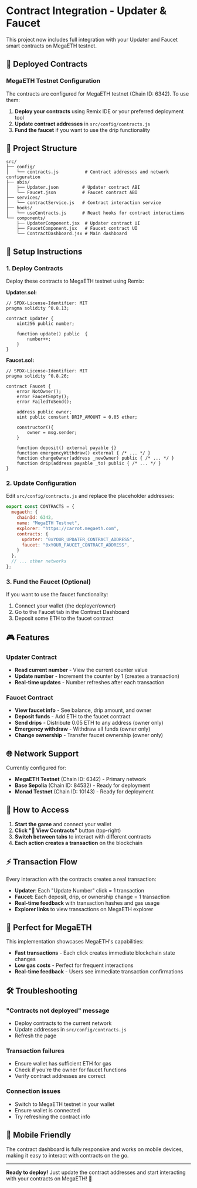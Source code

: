 # Contract Integration - Updater & Faucet

This project now includes full integration with your Updater and Faucet smart contracts on MegaETH testnet.

## 🚀 Deployed Contracts

### MegaETH Testnet Configuration

The contracts are configured for MegaETH testnet (Chain ID: 6342). To use them:

1. **Deploy your contracts** using Remix IDE or your preferred deployment tool
2. **Update contract addresses** in `src/config/contracts.js`
3. **Fund the faucet** if you want to use the drip functionality

## 📁 Project Structure

```
src/
├── config/
│   └── contracts.js          # Contract addresses and network configuration
├── abis/
│   ├── Updater.json         # Updater contract ABI
│   └── Faucet.json          # Faucet contract ABI
├── services/
│   └── contractService.js   # Contract interaction service
├── hooks/
│   └── useContracts.js      # React hooks for contract interactions
└── components/
    ├── UpdaterComponent.jsx  # Updater contract UI
    ├── FaucetComponent.jsx   # Faucet contract UI
    └── ContractDashboard.jsx # Main dashboard
```

## 🔧 Setup Instructions

### 1. Deploy Contracts

Deploy these contracts to MegaETH testnet using Remix:

**Updater.sol:**
```solidity
// SPDX-License-Identifier: MIT
pragma solidity ^0.8.13;

contract Updater {
    uint256 public number;

    function update() public  {
        number++;
    }
}
```

**Faucet.sol:**
```solidity
// SPDX-License-Identifier: MIT
pragma solidity ^0.8.26;

contract Faucet {
    error NotOwner();
    error FaucetEmpty();
    error FailedToSend();

    address public owner;
    uint public constant DRIP_AMOUNT = 0.05 ether;

    constructor(){
        owner = msg.sender;
    }
    
    function deposit() external payable {}
    function emergencyWithdraw() external { /* ... */ }
    function changeOwner(address _newOwner) public { /* ... */ }
    function drip(address payable _to) public { /* ... */ }
}
```

### 2. Update Configuration

Edit `src/config/contracts.js` and replace the placeholder addresses:

```javascript
export const CONTRACTS = {
  megaeth: {
    chainId: 6342,
    name: "MegaETH Testnet",
    explorer: "https://carrot.megaeth.com",
    contracts: {
      updater: "0xYOUR_UPDATER_CONTRACT_ADDRESS",
      faucet: "0xYOUR_FAUCET_CONTRACT_ADDRESS",
    }
  },
  // ... other networks
};
```

### 3. Fund the Faucet (Optional)

If you want to use the faucet functionality:
1. Connect your wallet (the deployer/owner)
2. Go to the Faucet tab in the Contract Dashboard
3. Deposit some ETH to the faucet contract

## 🎮 Features

### Updater Contract
- **Read current number** - View the current counter value
- **Update number** - Increment the counter by 1 (creates a transaction)
- **Real-time updates** - Number refreshes after each transaction

### Faucet Contract
- **View faucet info** - See balance, drip amount, and owner
- **Deposit funds** - Add ETH to the faucet contract
- **Send drips** - Distribute 0.05 ETH to any address (owner only)
- **Emergency withdraw** - Withdraw all funds (owner only)
- **Change ownership** - Transfer faucet ownership (owner only)

## 🌐 Network Support

Currently configured for:
- **MegaETH Testnet** (Chain ID: 6342) - Primary network
- **Base Sepolia** (Chain ID: 84532) - Ready for deployment
- **Monad Testnet** (Chain ID: 10143) - Ready for deployment

## 🔗 How to Access

1. **Start the game** and connect your wallet
2. **Click "🔗 View Contracts"** button (top-right)
3. **Switch between tabs** to interact with different contracts
4. **Each action creates a transaction** on the blockchain

## ⚡ Transaction Flow

Every interaction with the contracts creates a real transaction:

- **Updater**: Each "Update Number" click = 1 transaction
- **Faucet**: Each deposit, drip, or ownership change = 1 transaction
- **Real-time feedback** with transaction hashes and gas usage
- **Explorer links** to view transactions on MegaETH explorer

## 🎯 Perfect for MegaETH

This implementation showcases MegaETH's capabilities:
- **Fast transactions** - Each click creates immediate blockchain state changes
- **Low gas costs** - Perfect for frequent interactions
- **Real-time feedback** - Users see immediate transaction confirmations

## 🛠 Troubleshooting

### "Contracts not deployed" message
- Deploy contracts to the current network
- Update addresses in `src/config/contracts.js`
- Refresh the page

### Transaction failures
- Ensure wallet has sufficient ETH for gas
- Check if you're the owner for faucet functions
- Verify contract addresses are correct

### Connection issues
- Switch to MegaETH testnet in your wallet
- Ensure wallet is connected
- Try refreshing the contract info

## 📱 Mobile Friendly

The contract dashboard is fully responsive and works on mobile devices, making it easy to interact with contracts on the go.

---

**Ready to deploy!** Just update the contract addresses and start interacting with your contracts on MegaETH! 🚀